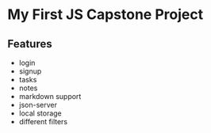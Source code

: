 # My First JS Capstone Project

## Features

- login  
- signup  
- tasks  
- notes  
- markdown support  
- json-server  
- local storage  
- different filters



